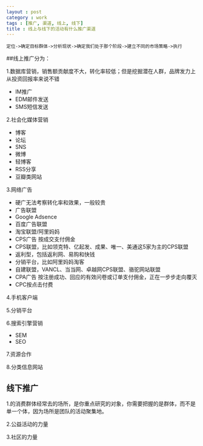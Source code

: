 ```yaml
---
layout : post
category : work
tags : [推广, 渠道, 线上, 线下]
title : 线上与线下的活动有什么推广渠道
---
```


	定位->确定目标群体->分析现状->确定我们处于那个阶段->建立不同的市场策略->执行

##线上推广分为：

1.数据库营销，销售额贡献度不大，转化率较低；但是挖掘潜在人群，品牌发力上从投资回报率来说不错

 - IM推广
 - EDM邮件发送
 - SMS短信发送

2.社会化媒体营销

 - 博客
 - 论坛
 - SNS
 - 微博
 - 轻博客
 - RSS分享
 - 豆瓣类网站

3.网络广告

 - 硬广无法考察转化率和效果，一般较贵
 - 广告联盟
  - Google Adsence
  - 百度广告联盟
  - 淘宝联盟/阿里妈妈
 - CPS广告 按成交支付佣金
  - CPS联盟，比如领克特、亿起发、成果、唯一、美通这5家为主的CPS联盟
  - 返利型，包括返利网、易购和快钱
  - 分销平台，比如阿里妈妈淘客
  - 自建联盟，VANCL、当当网、卓越网CPS联盟、骆驼网站联盟
 - CPA广告 按注册成功、回应的有效问卷或订单支付佣金，正在一步步走向覆灭
 - CPC按点击付费

4.手机客户端

5.分销平台

6.搜索引擎营销

- SEM
- SEO

7.资源合作

8.分类信息网站

## 线下推广

1.的消费群体经常去的场所，是你重点研究的对象，你需要把握的是群体，而不是单一个体，因为场所是团队的活动聚集地。

2.公益活动的力量

3.社区的力量
